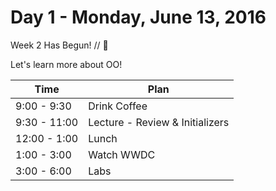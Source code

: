 # Day 1 - Monday, June 13, 2016

Week 2 Has Begun! // :blue_heart:

Let's learn more about OO!

Time        |   Plan   |
----------------|-------
9:00 - 9:30          | Drink Coffee
9:30 - 11:00   | Lecture - Review & Initializers 
12:00 - 1:00    | Lunch
1:00 - 3:00     | Watch WWDC
3:00 - 6:00    | Labs 

